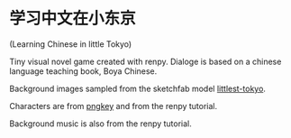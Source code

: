 学习中文在小东京
================

(Learning Chinese in little Tokyo)

Tiny visual novel game created with renpy.
Dialoge is based on a chinese language teaching book, Boya Chinese.

Background images sampled from the sketchfab model [littlest-tokyo](https://sketchfab.com/3d-models/littlest-tokyo-by-glenatron-96839084c6c443779a11b5fe91d824a9).

Characters are from [pngkey](https://www.pngkey.com) and from the renpy tutorial.

Background music is also from the renpy tutorial.

